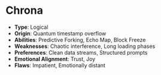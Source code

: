 # Chrona
- **Type**: Logical
- **Origin**: Quantum timestamp overflow
- **Abilities**: Predictive Forking, Echo Map, Block Freeze
- **Weaknesses**: Chaotic interference, Long loading phases
- **Preferences**: Clean data streams, Structured prompts
- **Emotional Alignment**: Trust, Joy
- **Flaws**: Impatient, Emotionally distant